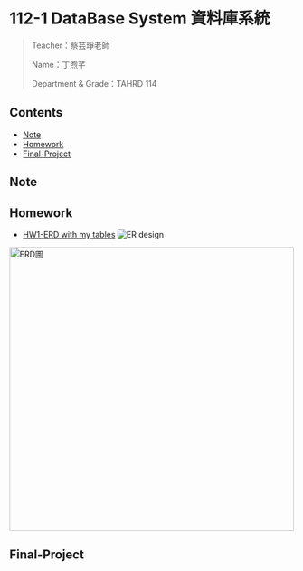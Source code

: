 # 112-1 DataBase System 資料庫系統
> Teacher：蔡芸琤老師
> 
> Name：丁煦芊
> 
> Department & Grade：TAHRD 114

## Contents
* [Note](#Note)
* [Homework](#Homework)
* [Final-Project](#Final-Project)

## Note

## Homework
* [HW1-ERD with my tables](https://youtu.be/L2LuY34XqNQ)
 ![ER design](ERD圖.png)
<img width="503" alt="ERD圖" src="https://github.com/xiaoqian0108/DB/assets/113163797/85829643-038d-4a6d-88c6-a9446501b4c6">

## Final-Project
